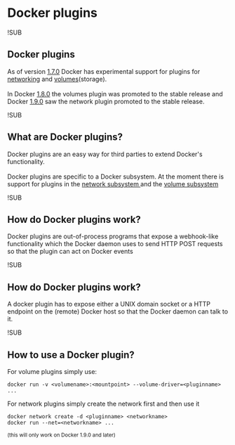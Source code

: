 # Docker plugins

!SUB
## Docker plugins
As of version [1.7.0](https://blog.docker.com/2015/06/announcing-docker-1-7-multi-host-networking-plugins-and-orchestration-updates/) Docker has experimental support for plugins for [networking](https://docs.docker.com/engine/extend/plugins_network/) and [volumes](https://docs.docker.com/extend/plugins_volume/)(storage).
<br><br>In Docker [1.8.0](https://blog.docker.com/2015/08/docker-1-8-content-trust-toolbox-registry-orchestration/) the volumes plugin was promoted to the stable release and Docker [1.9.0](https://blog.docker.com/2015/11/docker-1-9-production-ready-swarm-multi-host-networking/) saw the network plugin promoted to the stable release.

!SUB
## What are Docker plugins?
Docker plugins are an easy way for third parties to extend Docker's functionality.
<br><br>
Docker plugins are specific to a Docker subsystem. At the moment there is support for plugins in the [network subsystem ](https://github.com/docker/libnetwork/blob/master/docs/remote.md) and the [volume subsystem](https://docs.docker.com/engine/extend/plugins_volume/)

!SUB
## How do Docker plugins work?
Docker plugins are out-of-process programs that expose a webhook-like functionality which the Docker daemon uses to send HTTP POST requests so that the plugin can act on Docker events

!SUB
## How do Docker plugins work?
A docker plugin has to expose either a UNIX domain socket or a HTTP endpoint on the (remote) Docker host so that the Docker daemon can talk to it.

!SUB
## How to use a Docker plugin?
For volume plugins simply use:
```
docker run -v <volumename>:<mountpoint> --volume-driver=<pluginname> ...
```

For network plugins simply create the network first and then use it
```
docker network create -d <pluginname> <networkname>
docker run --net=<networkname> ...
```
<small>(this will only work on Docker 1.9.0 and later)</small>
